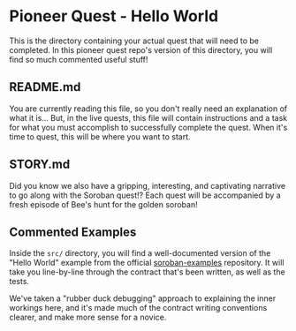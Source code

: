 # Pioneer Quest - Hello World

This is the directory containing your actual quest that will need to be
completed. In this pioneer quest repo's version of this directory, you will find
so much commented useful stuff!

## README.md

You are currently reading this file, so you don't really need an explanation of
what it is... But, in the live quests, this file will contain instructions and
a task for what you must accomplish to successfully complete the quest. When
it's time to quest, this will be where you want to start.

## STORY.md

Did you know we also have a gripping, interesting, and captivating narrative to
go along with the Soroban quest!? Each quest will be accompanied by a fresh
episode of Bee's hunt for the golden soroban!

## Commented Examples

Inside the `src/` directory, you will find a well-documented version of the
"Hello World" example from the official [soroban-examples][examples] repository.
It will take you line-by-line through the contract that's been written, as well
as the tests.

We've taken a "rubber duck debugging" approach to explaining the inner workings
here, and it's made much of the contract writing conventions clearer, and make
more sense for a novice.

[examples]: https://github.com/stellar/soroban-examples
